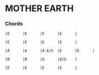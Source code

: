 ---
---
MOTHER EARTH
============

### Chords ###

    |E      |E      |E      |E      |

    |E      |E      |E      |E      |

    |A      |A      |A-A/G  |E      |E      |

    |B      |B      |A      |A/G    |

    |E      |E      |E      |E      |
    
